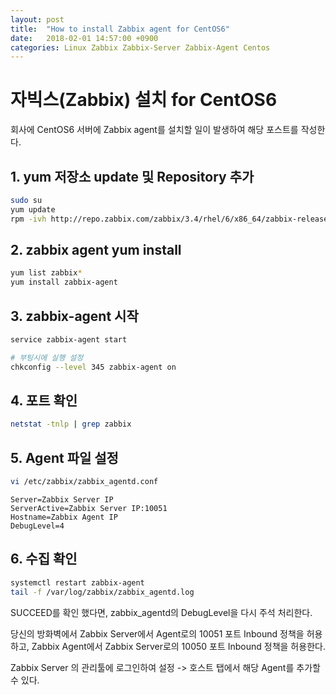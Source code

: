 ```yaml
---
layout: post
title:  "How to install Zabbix agent for CentOS6"
date:   2018-02-01 14:57:00 +0900
categories: Linux Zabbix Zabbix-Server Zabbix-Agent Centos
---
```

# 자빅스(Zabbix) 설치 for CentOS6

회사에 CentOS6 서버에 Zabbix agent를 설치할 일이 발생하여 해당 포스트를 작성한다.

## 1. yum 저장소 update 및 Repository 추가

```sh
sudo su
yum update
rpm -ivh http://repo.zabbix.com/zabbix/3.4/rhel/6/x86_64/zabbix-release-3.4-1.el6.noarch.rpm
```

## 2. zabbix agent yum install

```sh
yum list zabbix*
yum install zabbix-agent
```


## 3. zabbix-agent 시작

```sh
service zabbix-agent start

# 부팅시에 실행 설정
chkconfig --level 345 zabbix-agent on
```

## 4. 포트 확인

```sh
netstat -tnlp | grep zabbix
```

## 5. Agent 파일 설정

```sh
vi /etc/zabbix/zabbix_agentd.conf
```

```
Server=Zabbix Server IP
ServerActive=Zabbix Server IP:10051
Hostname=Zabbix Agent IP
DebugLevel=4
```

## 6. 수집 확인

```sh
systemctl restart zabbix-agent
tail -f /var/log/zabbix/zabbix_agentd.log
```

SUCCEED를 확인 했다면, zabbix_agentd의 DebugLevel을 다시 주석 처리한다.

당신의 방화벽에서 Zabbix Server에서 Agent로의 10051 포트 Inbound 정책을 허용하고, Zabbix Agent에서 Zabbix Server로의 10050 포트 Inbound 정책을 허용한다.

Zabbix Server 의 관리툴에 로그인하여 설정 -> 호스트 탭에서 해당 Agent를 추가할 수 있다.